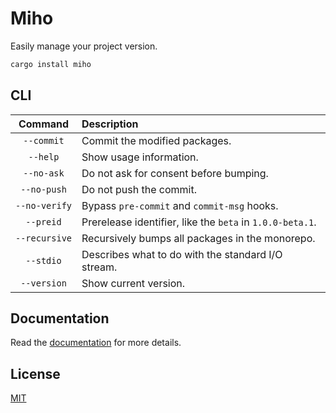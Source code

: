# Miho

Easily manage your project version.

```bash
cargo install miho
```

## CLI

|    Command    | Description                                               |
| :-----------: | :-------------------------------------------------------- |
|  `--commit`   | Commit the modified packages.                             |
|   `--help`    | Show usage information.                                   |
|  `--no-ask`   | Do not ask for consent before bumping.                    |
|  `--no-push`  | Do not push the commit.                                   |
| `--no-verify` | Bypass `pre-commit` and `commit-msg` hooks.               |
|   `--preid`   | Prerelease identifier, like the `beta` in `1.0.0-beta.1`. |
| `--recursive` | Recursively bumps all packages in the monorepo.           |
|   `--stdio`   | Describes what to do with the standard I/O stream.        |
|  `--version`  | Show current version.                                     |

## Documentation

Read the [documentation](https://tb.dev.br/miho) for more details.

## License

[MIT](https://github.com/ferreira-tb/miho/blob/main/LICENSE)
